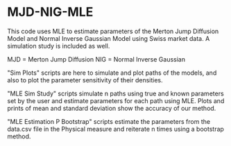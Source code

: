 # MJD-NIG-MLE
This code uses MLE to estimate parameters of the Merton Jump Diffusion Model and Normal Inverse Gaussian Model using Swiss market data. A simulation study is included as well.

MJD = Merton Jump Diffusion
NIG = Normal Inverse Gaussian

"Sim Plots" scripts are here to simulate and plot paths of the models, and also to plot the parameter sensitivity of their densities.

"MLE Sim Study" scripts simulate n paths using true and known parameters set by the user and estimate parameters for each path using MLE. Plots and prints of mean and standard deviation show the accuracy of our method.

"MLE Estimation P Bootstrap" scripts estimate the parameters from the data.csv file in the Physical measure and reiterate n times using a bootstrap method.
